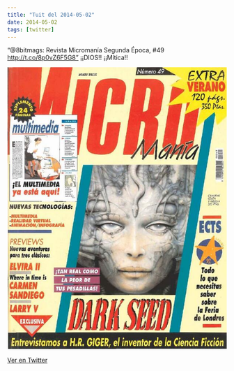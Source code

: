 ```yaml
---
title: "Tuit del 2014-05-02"
date: 2014-05-02
tags: [twitter]
---
```


“@8bitmags: Revista Micromanía Segunda Época, #49 http://t.co/8p0vZ6F5G8” ¡¡DIOS!! ¡¡Mítica!!

![Imagen](/assets/images/462329423979905024-BmpHP3QIcAAH4MV.jpg)

[Ver en Twitter](https://twitter.com/i/web/status/462329423979905024)
